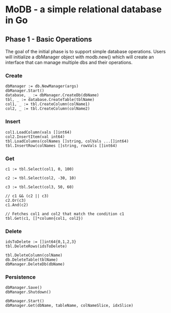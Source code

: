 # MoDB - a simple relational database in Go

## Phase 1 - Basic Operations

The goal of the initial phase is to support simple database operations. Users will initialize a dbManager object with modb.new() which will create an interface that can manage multiple dbs and their operations.

### Create

```
dbManager := db.NewManager(args)
dbManager.Start()
database, _ := dbManager.CreateDb(dbName)
tbl, _ := database.CreateTable(tblName)
col1, _ := tbl.CreateColumn(colName1)
col2, _ := tbl.CreateColumn(colName2)
```

### Insert

```
col1.LoadColumn(vals []int64)
col2.InsertItem(val int64)
tbl.LoadColumns(colNames []string, colVals ...[]int64)
tbl.InsertRow(colNames []string, rowVals []int64)
```

### Get

```
c1 := tbl.Select(col1, 0, 100)

c2 := tbl.Select(col2, -30, 10)

c3 := tbl.Select(col3, 50, 60)

// c1 && (c2 || c3)
c2.Or(c3)
c1.And(c2)

// Fetches col1 and col2 that match the condition c1
tbl.Get(c1, []*column{col1, col2})
```

### Delete

```
idsToDelete := []int64{0,1,2,3}
tbl.DeleteRows(idsToDelete)

tbl.DeleteColumn(colName)
db.DeleteTable(tblName)
dbManager.DeleteDb(dbName)
```


### Persistence

```
dbManager.Save()
dbManager.Shutdown()

dbManager.Start()
dbManager.Get(dbName, tableName, colNameSlice, idxSlice)
```